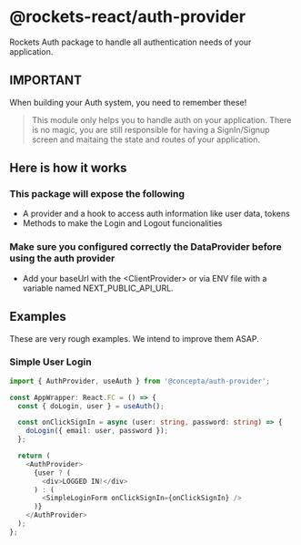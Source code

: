 # @rockets-react/auth-provider

Rockets Auth package to handle all authentication needs of your application.

## IMPORTANT

When building your Auth system, you need to remember these!

> This module only helps you to handle auth on your application. There is no magic, you are still responsible for
> having a SignIn/Signup screen and maitaing the state and routes of your application.

## Here is how it works

### This package will expose the following

- A provider and a hook to access auth information like user data, tokens
- Methods to make the Login and Logout funcionalities

### Make sure you configured correctly the DataProvider before using the auth provider

- Add your baseUrl with the \<ClientProvider> or via ENV file with a variable named NEXT_PUBLIC_API_URL.

## Examples

These are very rough examples. We intend to improve them ASAP.

### Simple User Login

```typescript
import { AuthProvider, useAuth } from '@concepta/auth-provider';

const AppWrapper: React.FC = () => {
  const { doLogin, user } = useAuth();

  const onClickSignIn = async (user: string, password: string) => {
    doLogin({ email: user, password });
  };

  return (
    <AuthProvider>
      {user ? (
        <div>LOGGED IN!</div>
      ) : (
        <SimpleLoginForm onClickSignIn={onClickSignIn} />
      )}
    </AuthProvider>
  );
};
```
